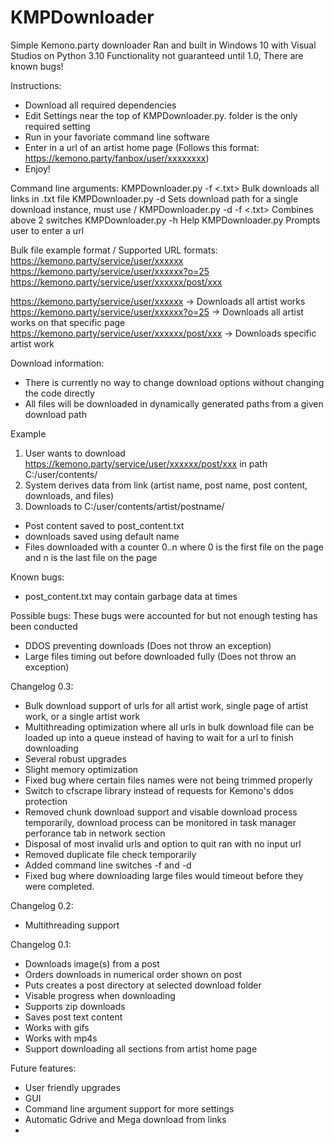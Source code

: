 # KMPDownloader
Simple Kemono.party downloader
Ran and built in Windows 10 with Visual Studios on Python 3.10
Functionality not guaranteed until 1.0, There are known bugs!

Instructions:
- Download all required dependencies
- Edit Settings near the top of KMPDownloader.py. folder is the only required setting
- Run in your favoriate command line software
- Enter in a url of an artist home page (Follows this format: https://kemono.party/fanbox/user/xxxxxxxx)
- Enjoy!

Command line arguments:
KMPDownloader.py -f <.txt>      Bulk downloads all links in .txt file
KMPDownloader.py -d <path>      Sets download path for a single download instance, must use /
KMPDownloader.py -d <path> -f <.txt>    Combines above 2 switches
KMPDownloader.py -h             Help
KMPDownloader.py                Prompts user to enter a url

Bulk file example format / Supported URL formats:
<File/>
https://kemono.party/service/user/xxxxxx
https://kemono.party/service/user/xxxxxx?o=25
https://kemono.party/service/user/xxxxxx/post/xxx
</File>

https://kemono.party/service/user/xxxxxx -> Downloads all artist works
https://kemono.party/service/user/xxxxxx?o=25 -> Downloads all artist works on that specific page
https://kemono.party/service/user/xxxxxx/post/xxx -> Downloads specific artist work

Download information:
- There is currently no way to change download options without changing the code directly
- All files will be downloaded in dynamically generated paths from a given download path

Example
1) User wants to download https://kemono.party/service/user/xxxxxx/post/xxx in path C:/user/contents/
2) System derives data from link (artist name, post name, post content, downloads, and files)
3) Downloads to C:/user/contents/artist/postname/
- Post content saved to post_content.txt
- downloads saved using default name
- Files downloaded with a counter 0..n where 0 is the first file on the page and n is the last file on the page

Known bugs:
- post_content.txt may contain garbage data at times

Possible bugs:
These bugs were accounted for but not enough testing has been conducted
- DDOS preventing downloads (Does not throw an exception)
- Large files timing out before downloaded fully (Does not throw an exception)

Changelog 0.3:
- Bulk download support of urls for all artist work, single page of artist work, or a single artist work
- Multithreading optimization where all urls in bulk download file can be loaded up into a queue instead of having to wait for a url to finish downloading
- Several robust upgrades
- Slight memory optimization
- Fixed bug where certain files names were not being trimmed properly
- Switch to cfscrape library instead of requests for Kemono's ddos protection
- Removed chunk download support and visable download process temporarily, download process can be monitored in task manager perforance tab in network section
- Disposal of most invalid urls and option to quit ran with no input url
- Removed duplicate file check temporarily
- Added command line switches -f and -d
- Fixed bug where downloading large files would timeout before they were completed.

Changelog 0.2:
- Multithreading support

Changelog 0.1:
- Downloads image(s) from a post
- Orders downloads in numerical order shown on post
- Puts creates a post directory at selected download folder
- Visable progress when downloading
- Supports zip downloads
- Saves post text content
- Works with gifs
- Works with mp4s 
- Support downloading all sections from artist home page

Future features:
- User friendly upgrades
- GUI
- Command line argument support for more settings
- Automatic Gdrive and Mega download from links <unlikely>
- 
